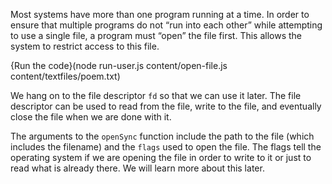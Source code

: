 Most systems have more than one program running at a time. In order to ensure that multiple programs do not “run into each other” while attempting to use a single file, a program must “open” the file first. This allows the system to restrict access to this file.

{Run the code}(node run-user.js content/open-file.js content/textfiles/poem.txt)

We hang on to the file descriptor `fd` so that we can use it later. The file descriptor can be used to read from the file, write to the file, and eventually close the file when we are done with it.

The arguments to the `openSync` function include the path to the file (which includes the filename) and the `flags` used to open the file. The flags tell the operating system if we are opening the file in order to write to it or just to read what is already there. We will learn more about this later.